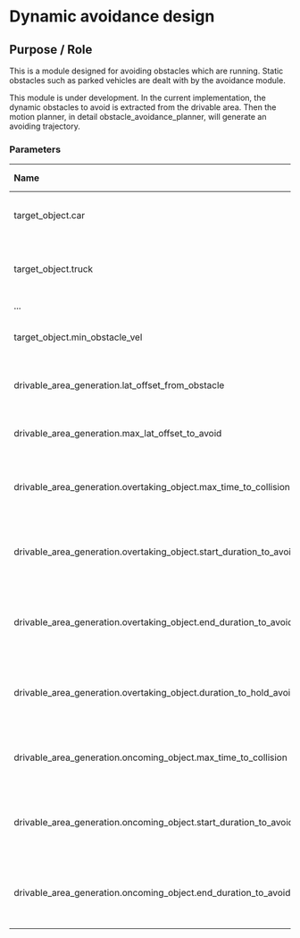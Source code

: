 # Dynamic avoidance design

## Purpose / Role

This is a module designed for avoiding obstacles which are running.
Static obstacles such as parked vehicles are dealt with by the avoidance module.

This module is under development.
In the current implementation, the dynamic obstacles to avoid is extracted from the drivable area.
Then the motion planner, in detail obstacle_avoidance_planner, will generate an avoiding trajectory.

### Parameters

| Name                                                                  | Unit  | Type   | Description                                                | Default value |
| :-------------------------------------------------------------------- | :---- | :----- | :--------------------------------------------------------- | :------------ |
| target_object.car                                                     | [-]   | bool   | The flag whether to avoid cars or not                      | true          |
| target_object.truck                                                   | [-]   | bool   | The flag whether to avoid trucks or not                    | true          |
| ...                                                                   | [-]   | bool   | ...                                                        | ...           |
| target_object.min_obstacle_vel                                        | [m/s] | double | Minimum obstacle velocity to avoid                         | 1.0           |
| drivable_area_generation.lat_offset_from_obstacle                     | [m]   | double | Lateral offset to avoid from obstacles                     | 0.8           |
| drivable_area_generation.max_lat_offset_to_avoid                      | [m]   | double | Maximum lateral offset to avoid                            | 0.5           |
| drivable_area_generation.overtaking_object.max_time_to_collision      | [s]   | double | Maximum value when calculating time to collision           | 3.0           |
| drivable_area_generation.overtaking_object.start_duration_to_avoid    | [s]   | double | Duration to consider avoidance before passing by obstacles | 4.0           |
| drivable_area_generation.overtaking_object.end_duration_to_avoid      | [s]   | double | Duration to consider avoidance after passing by obstacles  | 5.0           |
| drivable_area_generation.overtaking_object.duration_to_hold_avoidance | [s]   | double | Duration to hold avoidance after passing by obstacles      | 3.0           |
| drivable_area_generation.oncoming_object.max_time_to_collision        | [s]   | double | Maximum value when calculating time to collision           | 3.0           |
| drivable_area_generation.oncoming_object.start_duration_to_avoid      | [s]   | double | Duration to consider avoidance before passing by obstacles | 9.0           |
| drivable_area_generation.oncoming_object.end_duration_to_avoid        | [s]   | double | Duration to consider avoidance after passing by obstacles  | 0.0           |
